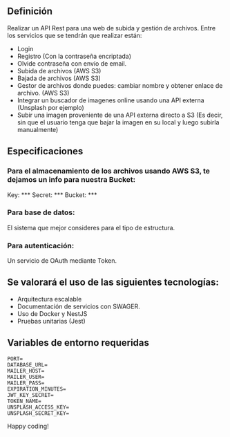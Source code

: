 ## Definición

Realizar un API Rest para una web de subida y gestión de archivos. Entre los servicios que se tendrán que realizar están:

- Login
- Registro (Con la contraseña encriptada)
- Olvide contraseña con envío de email.
- Subida de archivos (AWS S3)
- Bajada de archivos (AWS S3)
- Gestor de archivos donde puedes: cambiar nombre y obtener enlace de archivo. (AWS S3)
- Integrar un buscador de imagenes online usando una API externa (Unsplash por ejemplo)
- Subir una imagen proveniente de una API externa directo a S3 (Es decir, sin que el usuario tenga que bajar la imagen en su local y luego subirla manualmente)

## Especificaciones

### Para el almacenamiento de los archivos usando AWS S3, te dejamos un info para nuestra Bucket:

Key: ***
Secret: ***
Bucket: ***

### Para base de datos:

El sistema que mejor consideres para el tipo de estructura.

### Para autenticación:

Un servicio de OAuth mediante Token.

## Se valorará el uso de las siguientes tecnologías:

- Arquitectura escalable
- Documentación de servicios con SWAGER.
- Uso de Docker y NestJS
- Pruebas unitarias (Jest)

## Variables de entorno requeridas

```
PORT=
DATABASE_URL=
MAILER_HOST=
MAILER_USER=
MAILER_PASS=
EXPIRATION_MINUTES=
JWT_KEY_SECRET=
TOKEN_NAME=
UNSPLASH_ACCESS_KEY=
UNSPLASH_SECRET_KEY=
```

Happy coding!